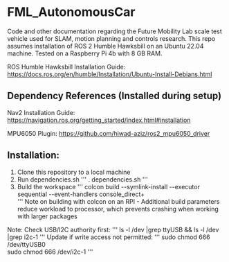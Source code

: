 # FML_AutonomousCar
Code and other documentation regarding the Future Mobility Lab scale test vehicle used for SLAM, motion planning and controls research. This repo assumes installation of ROS 2 Humble Hawksbill on an Ubuntu 22.04 machine. Tested on a Raspberry Pi 4b with 8 GB RAM.

ROS Humble Hawksbill Installation Guide:  
https://docs.ros.org/en/humble/Installation/Ubuntu-Install-Debians.html  

## Dependency References (Installed during setup)

Nav2 Installation Guide:  
https://navigation.ros.org/getting_started/index.html#installation  

MPU6050 Plugin:
https://github.com/hiwad-aziz/ros2_mpu6050_driver  

## Installation:

1. Clone this repository to a local machine
2. Run dependencies.sh
'''
. dependencies.sh
'''
3. Build the workspace
'''
  colcon build --symlink-install --executor sequential --event-handlers console_direct+  
'''
Note on building with colcon on an RPI - Additional build parameters reduce workload to processor,  which prevents crashing when working with larger packages


Note: Check USB/I2C authority first:
'''
ls -l /dev |grep ttyUSB && ls -l /dev |grep i2c-1
'''
Update if write access not permitted:
'''
sudo chmod 666 /dev/ttyUSB0  
sudo chmod 666 /dev/i2c-1
'''
